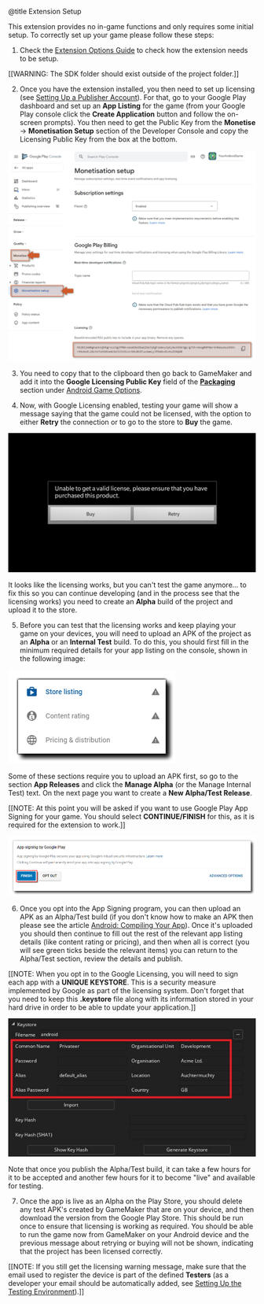 @title Extension Setup

This extension provides no in-game functions and only requires some initial setup. To correctly set up your game please follow these steps:

1. Check the [Extension Options Guide](extension_options) to check how the extension needs to be setup.

[[WARNING: The SDK folder should exist outside of the project folder.]]

2. Once you have the extension installed, you then need to set up licensing (see [Setting Up a Publisher Account](https://developer.android.com/google/play/licensing/setting-up#account)). For that, go to your Google Play dashboard and set up an **App Listing** for the game (from your Google Play console click the **Create Application** button and follow the on-screen prompts). You then need to get the Public Key from the **Monetise** → **Monetisation Setup** section of the Developer Console and copy the Licensing Public Key from the box at the bottom.

![Google Play Console Monetisation setup](assets/play_console_monetisation_setup.png)

3. You need to copy that to the clipboard then go back to GameMaker and add it into the **Google Licensing Public Key** field of the [**Packaging**](https://manual.yoyogames.com/Settings/Game_Options/Android.htm#packaging) section under [Android Game Options](https://manual.yoyogames.com/Settings/Game_Options/Android.htm).

4. Now, with Google Licensing enabled, testing your game will show a message saying that the game could not be licensed, with the option to either **Retry** the connection or to go to the store to **Buy** the game.

![Unable to get Valid License message](assets/unable_to_get_valid_license.png)

It looks like the licensing works, but you can't test the game anymore... to fix this so you can continue developing (and in the process see that the licensing works) you need to create an **Alpha** build of the project and upload it to the store.

5. Before you can test that the licensing works and keep playing your game on your devices, you will need to upload an APK of the project as an **Alpha** or an **Internal Test** build. To do this, you should first fill in the minimum required details for your app listing on the console, shown in the following image: 

![Minimum Required Details](assets/minimum_required_details.png)

Some of these sections require you to upload an APK first, so go to the section **App Releases** and click the **Manage Alpha** (or the Manage Internal Test) text. On the next page you want to create a **New Alpha/Test Release**.

[[NOTE: At this point you will be asked if you want to use Google Play App Signing for your game. You should select **CONTINUE/FINISH** for this, as it is required for the extension to work.]]

![Google Play App Signing](assets/google_play_app_signing.png)

6. Once you opt into the App Signing program, you can then upload an APK as an Alpha/Test build (if you don't know how to make an APK then please see the article [Android: Compiling Your App](https://help.yoyogames.com/hc/en-us/articles/115001624867-Compiling-Your-Android-App)). Once it's uploaded you should then continue to fill out the rest of the relevant app listing details (like content rating or pricing), and then when all is correct (you will see green ticks beside the relevant items) you can return to the Alpha/Test section, review the details and publish.

[[NOTE: When you opt in to the Google Licensing, you will need to sign each app with a **UNIQUE KEYSTORE**. This is a security measure implemented by Google as part of the licensing system. Don't forget that you need to keep this **.keystore** file along with its information stored in your hard drive in order to be able to update your application.]]

![Keystore](assets/keystore.jpg)

Note that once you publish the Alpha/Test build, it can take a few hours for it to be accepted and another few hours for it to become "live" and available for testing.

7. Once the app is live as an Alpha on the Play Store, you should delete any test APK's created by GameMaker that are on your device, and then download the version from the Google Play Store. This should be run once to ensure that licensing is working as required. You should be able to run the game now from GameMaker on your Android device and the previous message about retrying or buying will not be shown, indicating that the project has been licensed correctly.

[[NOTE: If you still get the licensing warning message, make sure that the email used to register the device is part of the defined **Testers** (as a developer your email should be automatically added, see [Setting Up the Testing Environment](https://developer.android.com/google/play/licensing/setting-up#test-env)).]]